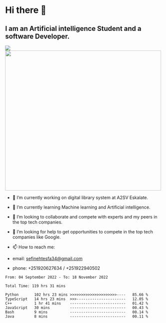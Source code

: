 # Hi there 👋
## I am an Artificial intelligence Student and a software Developer.
<img src = "https://github-readme-stats.vercel.app/api?username=sefinehtesfa34&&show_icons=true&title_color=ffffff&icon_color=bb2acf&text_color=daf7dc&bg_color=151515"/>
<img src="https://wakatime.com/share/@sefinehtesfa34/ae9674e3-b462-4438-9120-52fc3d0ffbbb.png" width ="500" height = "450"/>

- 🔭 I’m currently working on digital library system at A2SV Eskalate.
- 🌱 I’m currently learning Machine learning and Artificial intelligence.
- 👯 I’m looking to collaborate and compete with experts and my peers in the top tech companies.
- 🤔 I’m looking for help to get opportunities to compete in the top tech companies like Google.

- 📫 How to reach me: 
- email: sefinehtesfa34@gmail.com
- phone: +251920627634 / +251922940502
<!--START_SECTION:waka-->

```text
From: 04 September 2022 - To: 18 November 2022

Total Time: 119 hrs 31 mins

Python       102 hrs 23 mins >>>>>>>>>>>>>>>>>>>>>----   85.66 %
TypeScript   14 hrs 23 mins  >>>----------------------   12.05 %
C++          1 hr 41 mins    -------------------------   01.42 %
JavaScript   30 mins         -------------------------   00.43 %
Bash         9 mins          -------------------------   00.14 %
Java         8 mins          -------------------------   00.11 %
```

<!--END_SECTION:waka-->
